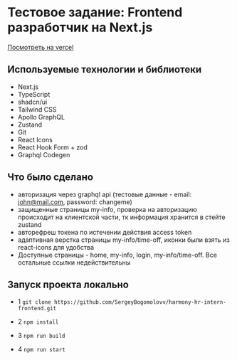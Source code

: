 # Тестовое задание: Frontend разработчик на Next.js

[Посмотреть на vercel](https://harmony-hr.grekas.ru)

## Используемые технологии и библиотеки

- Next.js
- TypeScript
- shadcn/ui
- Tailwind CSS
- Apollo GraphQL
- Zustand
- Git
- React Icons
- React Hook Form + zod
- Graphql Codegen

## Что было сделано

- авторизация через graphql api (тестовые данные - email: john@mail.com, password: changeme)
- защищенные страницы my-info, проверка на авторизацию происходит на клиентской части, тк информация хранится в стейте zustand
- авторефреш токена по истечении действия access token
- адаптивная верстка страницы my-info/time-off, иконки были взять из react-icons для удобства
- Доступные страницы - home, my-info, login, my-info/time-off. Все остальные ссылки недействительны

## Запуск проекта локально

- 1 `git clone https://github.com/SergeyBogomolovv/harmony-hr-intern-frontend.git`

- 2 `npm install`

- 3 `npm run build`

- 4 `npm run start`
